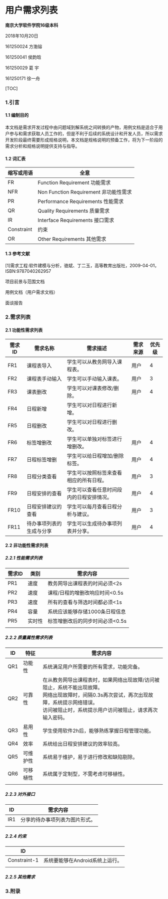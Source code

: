 # 用户需求列表



**南京大学软件学院16级本科**

2018年10月20日



161250024 方渤镕

161250041 侯韵晗

161250029 葛    宇

161250171 徐一舟



[TOC]

### 1.引言

#### 1.1 编制目的

​	本文档是需求开发过程中由问题域到解系统之间转换的产物，用例文档是适合于用户参与和需求获取人员工作的，但是不利于后续的系统设计和开发人员，所以需求开发阶段最终需要形成规格说明，本文档是规格说明的预备工作，将为下一阶段的需求分析和规格说明提供支持与指导。

#### 1.2 词汇表

| 缩写或用语 | 全意                                  |
| ---------- | ------------------------------------- |
| FR         | Function Requirement 功能需求         |
| NFR        | Non Function Requirement 非功能性需求 |
| PR         | Performance Requirements 性能需求     |
| QR         | Quality Requirements 质量需求         |
| IR         | Interface Requirements 接口需求       |
| Constraint | 约束                                  |
| OR         | Other Requirements 其他需求           |

#### 1.3 参考文献

[1]需求工程:软件建模与分析，骆斌、丁二玉，高等教育出版社，2009-04-01，ISBN:9787040262957

项目前景与范围文档

用例文档（用户需求文档）

面谈报告

### 2.需求列表

#### 2.1 功能性需求列表

| 需求ID | 需求名称                 | 需求描述                                 | 需求来源 | 优先级 |
| ------ | ------------------------ | ---------------------------------------- | -------- | ------ |
| FR1    | 课程表导入               | 学生可以从教务网导入课程表。             |    用户      |  4       |
| FR2    | 课程表手动输入           | 学生可以手动输入课表。                   |     用户    |     3   |
| FR3    | 课表删改                 | 学生可以对课表修改/删除。                |     用户     |    4    |
| FR4    | 日程新增                 | 学生可以对日程进行新增。                 |          |        |
| FR5    | 日程删改                 | 学生可以对日程进行删改。                 |          |        |
| FR6    | 标签增删改               | 学生可以单独对标签进行增删改。           | 用户     | 4      |
| FR7    | 日程标签增删             | 学生可以给日程增加/删除标签。            | 用户     | 4      |
| FR8    | 日程分类查看             | 学生可以按照标签来查看相应的所有日程。   | 用户     | 3      |
| FR9    | 日程安排的查看           | 学生可以查看任意时间段内的日程安排情况。 | 用户     | 4      |
| FR10   | 日程安排建议的查看       | 学生可以每月查看日程分析与建议。         | 用户     | 3      |
| FR11   | 待办事项列表的生成与分享 | 学生可以生成待办事项列表并分享。         | 用户     | 4      |



#### 2.2 非功能性需求列表

##### 2.2.1 性能需求列表

| 需求ID | 类别   | 需求内容                        |
| ------ | ------ | ------------------------------- |
| PR1    | 速度   | 教务网导出课程表的时间必须<2s   |
| PR2    | 速度   | 课程/日程的增删改响应时间<0.5s  |
| PR3    | 速度   | 所有的查看与筛选时间都必须<1s   |
| PR4    | 容量   | 系统应该能够存储1000条日程信息  |
| PR5    | 实时性 | 标签增删改后的同步时间必须<0.5s |
|        |        |                                 |

##### 2.2.2 质量属性需求列表

| ID   | 特征     | 需求内容                                                     |
| ---- | -------- | ------------------------------------------------------------ |
| QR1  | 功能性   | 系统满足用户所需要的所有需求，功能完备。                     |
| QR2  | 可靠性   | 在从教务网导出课程表时，如果网络出现故障/访问被阻止，系统不能出现故障。<br />网络出现故障时，间隔0.3s再次尝试，再次出现故障，系统提示网络错误。<br />访问被阻止时，系统提示用户访问被阻止，请求再次输入密码。 |
| QR3  | 易用性   | 学生使用软件2h后，能够熟练掌握日程管理功能。                 |
| QR4  | 效率     | 系统给出日程安排建议的效率较高。                             |
| QR5  | 可维护性 | 系统易于维护，易于进行修改和缺陷剔除。                       |
| QR6  | 可移植性 | 系统属于定制型，不需考虑可移植性。                           |
|      |          |                                                              |



##### 2.2.3 对外接口

| ID   | 需求内容                       |
| ---- | ------------------------------ |
| IR1  | 分享的待办事项列表为图片形式。 |
|      |                                |



##### 2.2.4  约束 

| ID           |                                 |
| ------------ | ------------------------------- |
| Constraint-1 | 系统要能够在Android系统上运行。 |
|              |                                 |



##### 2.2.5 其他需求

### 3.附录